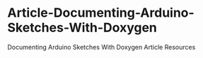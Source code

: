 # Article-Documenting-Arduino-Sketches-With-Doxygen
Documenting Arduino Sketches With Doxygen Article Resources
